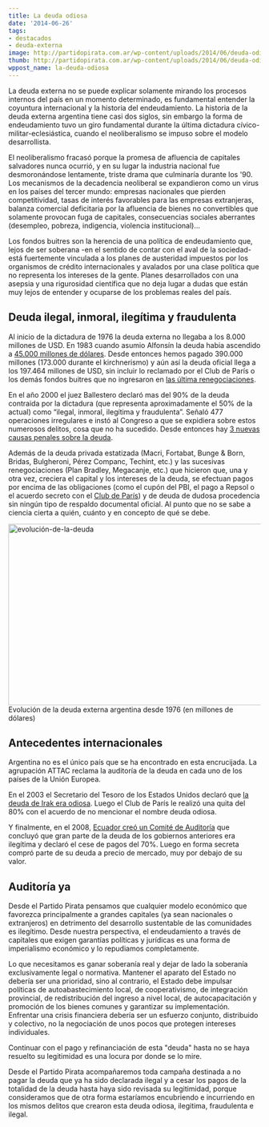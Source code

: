 ```yaml
---
title: La deuda odiosa
date: '2014-06-26'
tags:
- destacados
- deuda-externa
image: http://partidopirata.com.ar/wp-content/uploads/2014/06/deuda-odiosa.gif
thumb: http://partidopirata.com.ar/wp-content/uploads/2014/06/deuda-odiosa-150x150.gif
wppost_name: la-deuda-odiosa
---
```


La deuda externa no se puede explicar solamente mirando los procesos internos del país en un momento determinado, es fundamental entender la coyuntura internacional y la historia del endeudamiento. La historia de la deuda externa argentina tiene casi dos siglos, sin embargo la forma de endeudamiento tuvo un giro fundamental durante la última dictadura cívico-militar-eclesiástica, cuando el neoliberalismo se impuso sobre el modelo desarrollista.

El neoliberalismo fracasó porque la promesa de afluencia de capitales salvadores nunca ocurrió, y en su lugar la industria nacional fue desmoronándose lentamente, triste drama que culminaría durante los '90. Los mecanismos de la decadencia neoliberal se expandieron como un virus en los países del tercer mundo: empresas nacionales que pierden competitividad, tasas de interés favorables para las empresas extranjeras, balanza comercial deficitaria por la afluencia de bienes no convertibles que solamente provocan fuga de capitales, consecuencias sociales aberrantes (desempleo, pobreza, indigencia, violencia institucional)...

Los fondos buitres son la herencia de una política de endeudamiento que, lejos de ser soberana -en el sentido de contar con el aval de la sociedad- está fuertemente vinculada a los planes de austeridad impuestos por los organismos de crédito internacionales y avalados por una clase política que no representa los intereses de la gente. Planes desarrollados con una asepsia y una rigurosidad científica que no deja lugar a dudas que están muy lejos de entender y ocuparse de los problemas reales del país.
<h2>Deuda ilegal, inmoral, ilegítima y fraudulenta</h2>
Al inicio de la dictadura de 1976 la deuda externa no llegaba a los 8.000 millones de USD. En 1983 cuando asumio Alfonsín la deuda habia ascendido a <a href="http://cyt-ar.com.ar/cyt-ar/index.php/Deuda_externa_argentina">45.000 millones de dólares</a>. Desde entonces hemos pagado 390.000 millones (173.000 durante el kirchnerismo) y aún así la deuda oficial llega a los 197.464 millones de USD, sin incluir lo reclamado por el Club de París o los demás fondos buitres que no ingresaron en <a href="http://opinion.infobae.com/juan-carlos-giordano/2013/09/20/deuda-externa-hay-que-dejar-de-pagar">las última renegociaciones</a>.

En el año 2000 el juez Ballestero declaró mas del 90% de la deuda contraida por la dictadura (que representa aproximadamente el 50% de la actual) como “ilegal, inmoral, ilegítima y fraudulenta”. Señaló 477 operaciones irregulares e instó al Congreso a que se expidiera sobre estos numerosos delitos, cosa que no ha sucedido. Desde entonces hay <a href="http://cyt-ar.com.ar/cyt-ar/index.php/Deuda_externa_argentina">3 nuevas causas penales sobre la deuda</a>.

Además de la deuda privada estatizada (Macri, Fortabat, Bunge &amp; Born, Bridas, Bulgheroni, Pérez Companc, Techint, etc.) y las sucesivas renegociaciones (Plan Bradley, Megacanje, etc.) que hicieron que, una y otra vez, creciera el capital y los intereses de la deuda, se efectuan pagos por encima de las obligaciones (como el cupón del PBI, el pago a Repsol o el acuerdo secreto con el <a href="http://seprin.info/2014/06/23/la-deuda-externa-es-una-estafa-descomunal-que-este-gobierno-oculta">Club de París</a>) y de deuda de dudosa procedencia sin ningún tipo de respaldo documental oficial. Al punto que no se sabe a ciencia cierta a quién, cuánto y en concepto de qué se debe.

<a href="http://partidopirata.com.ar/wp-content/uploads/2014/06/evolución-de-la-deuda.png"><img class="wp-image-9464" src="http://partidopirata.com.ar/wp-content/uploads/2014/06/evolución-de-la-deuda.png" alt="evolución-de-la-deuda" width="600" height="362" /></a> Evolución de la deuda externa argentina desde 1976 (en millones de dólares)

<h2>Antecedentes internacionales</h2>
Argentina no es el único país que se ha encontrado en esta encrucijada. La agrupación ATTAC reclama la auditoría de la deuda en cada uno de los países de la Unión Europea.

En el 2003 el Secretario del Tesoro de los Estados Unidos declaró que <a href="https://es.wikipedia.org/wiki/Deuda_odiosa#Siglo_XXI">la deuda de Irak era odiosa</a>. Luego el Club de París le realizó una quita del 80% con el acuerdo de no mencionar el nombre deuda odiosa.

Y finalmente, en el 2008, <a href="https://es.wikipedia.org/wiki/Deuda_odiosa#Siglo_XXI">Ecuador creó un Comité de Auditoría</a> que concluyó que gran parte de la deuda de los gobiernos anteriores era ilegítima y declaró el cese de pagos del 70%. Luego en forma secreta compró parte de su deuda a precio de mercado, muy por debajo de su valor.
<h2>Auditoría ya</h2>
Desde el Partido Pirata pensamos que cualquier modelo económico que favorezca principalmente a grandes capitales (ya sean nacionales o extranjeros) en detrimento del desarrollo sustentable de las comunidades es ilegítimo. Desde nuestra perspectiva, el endeudamiento a través de capitales que exigen garantías políticas y jurídicas es una forma de imperialismo económico y lo repudiamos completamente.

Lo que necesitamos es ganar soberanía real y dejar de lado la soberanía exclusivamente legal o normativa. Mantener el aparato del Estado no debería ser una prioridad, sino al contrario, el Estado debe impulsar políticas de autoabastecimiento local, de cooperativismo, de integración provincial, de redistribución del ingreso a nivel local, de autocapacitación y promoción de los bienes comunes y garantizar su implementación. Enfrentar una crisis financiera debería ser un esfuerzo conjunto, distribuido y colectivo, no la negociación de unos pocos que protegen intereses individuales.

Continuar con el pago y refinanciación de esta "deuda" hasta no se haya resuelto su legitimidad es una locura por donde se lo mire.

Desde el Partido Pirata acompañaremos toda campaña destinada a no pagar la deuda que ya ha sido declarada ilegal y a cesar los pagos de la totalidad de la deuda hasta haya sido revisada su legitimidad, porque consideramos que de otra forma estaríamos encubriendo e incurriendo en los mismos delitos que crearon esta deuda odiosa, ilegitima, fraudulenta e ilegal.

